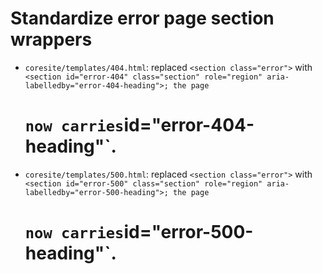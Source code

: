 # Standardize error page section wrappers

- `coresite/templates/404.html`: replaced `<section class="error">` with `<section id="error-404" class="section" role="region" aria-labelledby="error-404-heading">; the page `<h1>` now carries `id="error-404-heading"`.
- `coresite/templates/500.html`: replaced `<section class="error">` with `<section id="error-500" class="section" role="region" aria-labelledby="error-500-heading">; the page `<h1>` now carries `id="error-500-heading"`.
